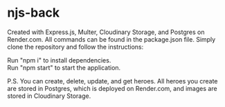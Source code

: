 # njs-back
Created with Express.js, Multer, Cloudinary Storage, and Postgres on Render.com.
All commands can be found in the package.json file.
Simply clone the repository and follow the instructions:

Run "npm i" to install dependencies.<br>
Run "npm start" to start the application.


P.S. You can create, delete, update, and get heroes.
All heroes you create are stored in Postgres, which is deployed on Render.com, and images are stored in Cloudinary Storage.
